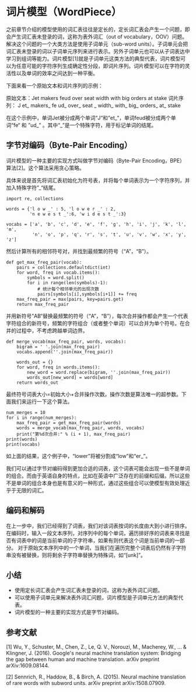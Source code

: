 # 词片模型（WordPiece）

之前章节介绍的模型使用的词汇表往往是定长的，定长词汇表会产生一个问题，即会产生词汇表未登录的词，这称为表外词汇（out of vocabulary，OOV）问题。解决这个问题的一个大类方法是使用子词单元（sub-word units）。子词单元会把词汇表未登录的词以子词单元序列来进行表示。另外子词单元也可以从子词表达中学习到组词等能力。词片模型[1]就是子词单元这类方法的典型代表，词片模型可以为任意可能的字符序列生成确定性分段，即词片序列。词片模型可以在字符的灵活性以及单词的效率之间达到一种平衡。

下面来看一个原始文本和词片序列的示例：

原始文本：Jet makers feud over seat width with big orders at stake
词片序列： J et_ makers_ fe ud_ over_ seat _ width_ with_ big_ orders_ at_ stake

在这个示例中，单词Jet被分成两个单词“J“和“et\_“，单词feud被分成两个单词“fe“ 和 ”ud\_” 。其中“\_”是一个特殊字符，用于标记单词的结尾。

## 字节对编码（Byte-Pair Encoding）

词片模型的一种主要的实现方式叫做字节对编码（Byte-Pair Encoding，BPE）算法[2]。这个算法采用贪心策略。

具体来说是首先将词汇表初始化为符号表，并将每个单词表示为一个字符序列，并加入特殊字符”\_“结尾。

```{.python .input  n=2}
import re, collections

words = {'l o w _' : 5, 'l o w e r _' : 2,
         'n e w e s t _':6, 'w i d e s t _':3}

vocabs = ['a', 'b', 'c', 'd', 'e', 'f', 'g', 'h', 'i', 'j', 'k', 'l', 'm',
          'n', 'o', 'p', 'q', 'r', 's', 't', 'u', 'v', 'w', 'x', 'y', 'z']

```

然后计算所有的相邻符号对，并找到最频繁的符号（“A”，“B”）。

```{.python .input  n=2}
def get_max_freq_pair(vocab):
    pairs = collections.defaultdict(int)
    for word, freq in vocab.items():
        symbols = word.split()
        for i in range(len(symbols)-1):
            # 统计每个相邻单元的出现次数
            pairs[symbols[i],symbols[i+1]] += freq
    max_freq_pair = max(pairs, key=pairs.get)
    return max_freq_pair
```

并用新符号”AB“替换最频繁的符号（“A”，“B”），每次合并操作都会产生一个代表字符组合的新符号，频繁的字符组合（或者整个单词）可以合并为单个符号。在合并的过程中，不考虑跨越单词边界。

```{.python .input  n=2}
def merge_vocab(max_freq_pair, words, vocabs):
    bigram = ' '.join(max_freq_pair)
    vocabs.append(''.join(max_freq_pair))
    
    words_out = {}
    for word, freq in words.items():
        new_word = word.replace(bigram, ''.join(max_freq_pair))
        words_out[new_word] = words[word]
    return words_out
```

最终符号词表大小=初始大小+合并操作次数。操作次数是算法唯一的超参数。下面我们来运行一下这个算法。

```{.python .input  n=2}
num_merges = 10
for i in range(num_merges):
    max_freq_pair = get_max_freq_pair(words)
    words = merge_vocab(max_freq_pair, words, vocabs)
    print("第%d次合并:" % (i + 1), max_freq_pair)
print(words)
print(vocabs)
```

如上面的结果，这个例子中，“lower”将被分割成“low”和“er_”。

我们可以通过字节对编码得到更加合适的词表，这个词表可能会出现一些不是单词的组合。而由于英语自身的特点，比如在英语中广泛存在的前缀和后缀。所以这些不是单词的组合本身也是有意义的一种形式，通过这些组合可以使模型有效处理近乎于无限的词汇。

## 编码和解码
在上一步中，我们已经得到了词表，我们对该词表按词的长度由大到小进行排序。在编码时，输入一段文本序列，对序列中的每个单词，遍历排好序的词表来寻找是否有词表中的词是当前单词的子字符串，如果有则代表这个词是当前单词的一部分。
对于原始文本序列中的一个单词，当我们在遍历完整个词表后仍然有子字符串没有被替换，则将剩余子字符串替换为特殊词，如“[unk]”。


## 小结
- 使用定长词汇表会产生词汇表未登录的词，这称为表外词汇问题。
- 可以使用子词单元来解决表外词汇问题，词片模型是子词单元方法的典型代表。
- 词片模型的一种主要的实现方式是字节对编码。

## 参考文献

[1] Wu, Y., Schuster, M., Chen, Z., Le, Q. V., Norouzi, M., Macherey, W., ... & Klingner, J. (2016). Google's neural machine translation system: Bridging the gap between human and machine translation. arXiv preprint arXiv:1609.08144.

[2] Sennrich, R., Haddow, B., & Birch, A. (2015). Neural machine translation of rare words with subword units. arXiv preprint arXiv:1508.07909.

```{.python .input}

```
